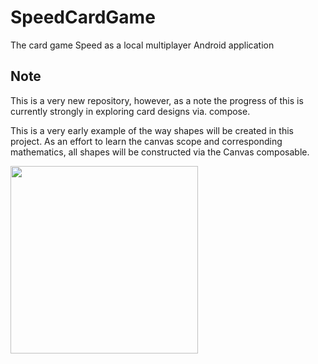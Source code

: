 # SpeedCardGame
The card game Speed as a local multiplayer Android application


## Note

This is a very new repository, however, as a note the progress of this is currently strongly in exploring card designs via. compose.

This is a very early example of the way shapes will be created in this project. As an effort to learn the canvas scope and corresponding mathematics, all shapes will be constructed via the Canvas composable.

<img src="https://user-images.githubusercontent.com/77797048/135335907-a13d9e34-cb67-49c8-91e3-9ee915baeab8.png" width="300px">

